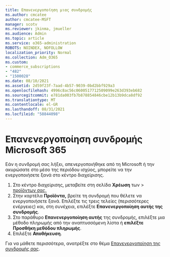 ```yaml
---
title: Επανενεργοποίηση μιας συνδρομής
ms.author: cmcatee
author: cmcatee-MSFT
manager: scotv
ms.reviewer: jkinma, jmueller
ms.audience: Admin
ms.topic: article
ms.service: o365-administration
ROBOTS: NOINDEX, NOFOLLOW
localization_priority: Normal
ms.collection: Adm_O365
ms.custom:
- commerce_subscriptions
- "482"
- "1500028"
ms.date: 08/10/2021
ms.assetid: 2d59f23f-7aad-4b57-9039-0bd2bbf929a3
ms.openlocfilehash: 4996c8ac56c0600517712509099e263d393eb682
ms.sourcegitcommit: e781da003fb7b878854846cbe12b13b9dca8df92
ms.translationtype: MT
ms.contentlocale: el-GR
ms.lasthandoff: 08/31/2021
ms.locfileid: "58844098"
---
```

# <a name="reactivate-a-microsoft-365-subscription"></a>Επανενεργοποίηση συνδρομής Microsoft 365

Εάν η συνδρομή σας λήξει, απενεργοποιήθηκε από τη Microsoft ή την ακυρώσατε στο μέσο της περιόδου ισχύος, μπορείτε να την ενεργοποιήσετε ξανά στο κέντρο διαχείρισης.
  
1. Στο κέντρο διαχείρισης, μεταβείτε στη σελίδα **Χρέωση** των  >  [προϊόντων σας.](https://go.microsoft.com/fwlink/p/?linkid=842054)
2. Στην καρτέλα **Προϊόντα,** βρείτε τη συνδρομή που θέλετε να ενεργοποιήσετε ξανά. Επιλέξτε τις τρεις τελείες (περισσότερες ενέργειες) και, στη συνέχεια, επιλέξτε **Επανενεργοποίηση αυτής της συνδρομής**.
3. Στο παράθυρο **Επανενεργοποίηση αυτής** της συνδρομής, επιλέξτε μια μέθοδο πληρωμής από την αναπτυσσόμενη λίστα ή **επιλέξτε Προσθήκη μεθόδου πληρωμής**.
4. Επιλέξτε **Αποθήκευση**.

Για να μάθετε περισσότερα, ανατρέξτε στο θέμα [Επανενεργοποίηση της συνδρομής σας](https://docs.microsoft.com/microsoft-365/commerce/subscriptions/reactivate-your-subscription).
